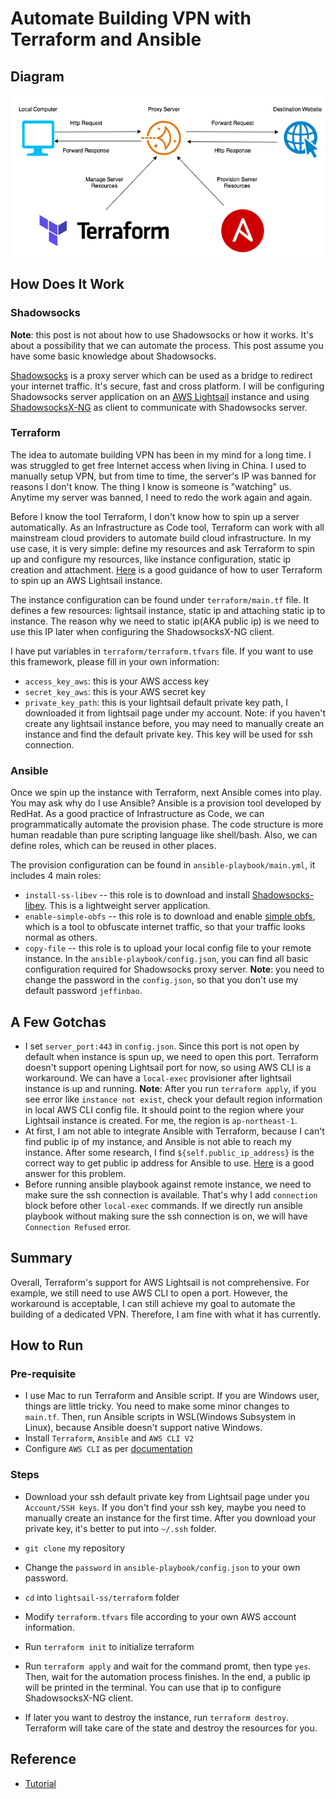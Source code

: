 # Automate Building VPN with Terraform and Ansible

## Diagram

![Diagram](https://raw.githubusercontent.com/JeffinBao/lightsail-ss/master/diagram/pic/lightsail_ss.png)

## How Does It Work

### Shadowsocks

**Note**: this post is not about how to use Shadowsocks or how it works. It's about a possibility that we can automate the process. This post assume you have some basic knowledge about Shadowsocks.

[Shadowsocks](https://shadowsocks.org/en/index.html) is a proxy server which can be used as a bridge to redirect your internet traffic. It's secure, fast and cross platform. I will be configuring Shadowsocks server application on an [AWS Lightsail](https://aws.amazon.com/lightsail/) instance and using [ShadowsocksX-NG](https://github.com/shadowsocks/ShadowsocksX-NG/releases) as client to communicate with Shadowsocks server.

### Terraform

The idea to automate building VPN has been in my mind for a long time. I was struggled to get free Internet access when living in China. I used to manually setup VPN, but from time to time, the server's IP was banned for reasons I don't know. The thing I know is someone is "watching" us. Anytime my server was banned, I need to redo the work again and again. 

Before I know the tool Terraform, I don't know how to spin up a server automatically. As an Infrastructure as Code tool, Terraform can work with all mainstream cloud providers to automate build cloud infrastructure. In my use case, it is very simple: define my resources and ask Terraform to spin up and configure my resources, like instance configuration, static ip creation and attachment. [Here](https://www.terraform.io/docs/providers/aws/r/lightsail_instance.html) is a good guidance of how to user Terraform to spin up an AWS Lightsail instance.

The instance configuration can be found under `terraform/main.tf` file. It defines a few resources: lightsail instance, static ip and attaching static ip to instance. The reason why we need to static ip(AKA public ip) is we need to use this IP later when configuring the ShadowsocksX-NG client.

I have put variables in  `terraform/terraform.tfvars` file. If you want to use this framework, please fill in your own information:

- `access_key_aws`: this is your AWS access key
- `secret_key_aws`: this is your AWS secret key
- `private_key_path`: this is your lightsail default private key path, I downloaded it from lightsail page under my account. Note: if you haven't create any lightsail instance before, you may need to manually create an instance and find the default private key. This key will be used for ssh connection.

### Ansible

Once we spin up the instance with Terraform, next Ansible comes into play. You may ask why do I use Ansible? Ansible is a provision tool developed by RedHat. As a good practice of Infrastructure as Code, we can programmatically automate the provision phase. The code structure is more human readable than pure scripting language like shell/bash. Also, we can define roles, which can be reused in other places.

The provision configuration can be found in `ansible-playbook/main.yml`, it includes 4 main roles:

- `install-ss-libev` -- this role is to download and install [Shadowsocks-libev](https://github.com/shadowsocks/shadowsocks-libev). This is a lightweight server application.
- `enable-simple-obfs` -- this role is to download and enable [simple obfs](https://github.com/shadowsocks/simple-obfs), which is a tool to obfuscate internet traffic, so that your traffic looks normal as others.
-  `copy-file` -- this role is to upload your local config file to your remote instance. In the `ansible-playbook/config.json`, you can find all basic configuration required for Shadowsocks proxy server. **Note**: you need to change the password in the `config.json`, so that you don't use my default password `jeffinbao`.

## A Few Gotchas

- I set `server_port:443` in `config.json`. Since this port is not open by default when instance is spun up, we need to open this port. Terraform doesn't support opening Lightsail port for now, so using AWS CLI is a workaround. We can have a `local-exec` provisioner after lightsail instance is up and running. **Note**: After you run `terraform apply`, if you see error like `instance not exist`, check your default region information in local AWS CLI config file. It should point to the region where your Lightsail instance is created. For me, the region is `ap-northeast-1`.
- At first, I am not able to integrate Ansible with Terraform, because I can't find public ip of my instance, and Ansible is not able to reach my instance. After some research, I find `${self.public_ip_address}` is the correct way to get public ip address for Ansible to use. [Here](https://stackoverflow.com/questions/43954895/fail-to-use-terraform-provisioner-with-aws-lightsail) is a good answer for this problem.
- Before running ansible playbook against remote instance, we need to make sure the ssh connection is available. That's why I add `connection` block before other `local-exec` commands. If we directly run ansible playbook without making sure the ssh connection is on, we will have `Connection Refused` error.

## Summary

Overall, Terraform's support for AWS Lightsail is not comprehensive. For example, we still need to use AWS CLI to open a port. However, the workaround is acceptable, I can still achieve my goal to automate the building of a dedicated VPN. Therefore, I am fine with what it has currently.

## How to Run

### Pre-requisite

- I use Mac to run Terraform and Ansible script. If you are Windows user, things are little tricky. You need to make some minor changes to `main.tf`. Then, run Ansible scripts in WSL(Windows Subsystem in Linux), because Ansible doesn't support native Windows. 
- Install `Terraform`, `Ansible` and `AWS CLI V2`
- Configure `AWS CLI` as per [documentation](https://docs.aws.amazon.com/cli/latest/userguide/cli-chap-configure.html)

### Steps

- Download your ssh default private key from Lightsail page under you `Account/SSH keys`. If you don't find your ssh key, maybe you need to manually create an instance for the first time. After you download your private key, it's better to put into `~/.ssh` folder.

- `git clone` my repository
- Change the `password` in `ansible-playbook/config.json` to your own password.
- `cd` into `lightsail-ss/terraform` folder
- Modify `terraform.tfvars` file according to your own AWS account information.
- Run `terraform init` to initialize terraform
- Run `terraform apply` and wait for the command promt, then type `yes`. Then, wait for the automation process finishes. In the end, a public ip will be printed in the terminal. You can use that ip to configure ShadowsocksX-NG client. 
- If later you want to destroy the instance, run `terraform destroy`. Terraform will take care of the state and destroy the resources for you.

## Reference

- [Tutorial](https://gist.github.com/nuhuo08/01cb865f77967a2ce14841d6d7fc1f02)



































































